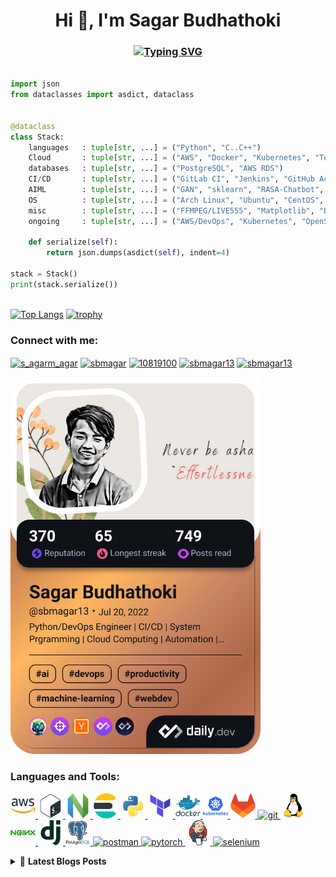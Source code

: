 <h1 align="center">Hi 👋, I'm Sagar Budhathoki</h1>
<!-- <h3 align="center">A passionate & hardworking DevOps/Python Engineer and AI/ML enthusiast</h3> -->

<h3 align="center"> <a href="https://git.io/typing-svg"><img src="https://readme-typing-svg.demolab.com?font=Press+Start+2P&size=18&duration=2000&pause=1500&color=2299F7&center=true&vCenter=true&random=true&width=500&lines=DevOps%2FDevSecOps%2FSysOps;Software+Developer;AI%2FML+Enthusiast;Cybersecurity+Researcher;Web3+Enthusiast" alt="Typing SVG" /></a> </h3>

```python
​
import json
from dataclasses import asdict, dataclass


@dataclass
class Stack:
    languages   : tuple[str, ...] = ("Python", "C..C++")
    Cloud       : tuple[str, ...] = ("AWS", "Docker", "Kubernetes", "Terraform", "AWS-CDK(python)")
    databases   : tuple[str, ...] = ("PostgreSQL", "AWS RDS")
    CI/CD       : tuple[str, ...] = ("GitLab CI", "Jenkins", "GitHub Actions", "AWS CodePipelines")
    AIML        : tuple[str, ...] = ("GAN", "sklearn", "RASA-Chatbot", "Model Development" )
    OS          : tuple[str, ...] = ("Arch Linux", "Ubuntu", "CentOS", "Manjaro", "Windows", "MacOS") 
    misc        : tuple[str, ...] = ("FFMPEG/LIVE555", "Matplotlib", "BS4", "Socket.IO", "Selenium", "Scrapy")
    ongoing     : tuple[str, ...] = ("AWS/DevOps", "Kubernetes", "OpenShift Dev. SandBox", "Pulumi", "Cloud Native", "GO Language")

    def serialize(self):
        return json.dumps(asdict(self), indent=4)

stack = Stack()
print(stack.serialize())
​
```
</h3>


[![Top Langs](https://github-readme-stats.vercel.app/api/top-langs/?username=sbmagar&layout=compact)](https://github.com/sbmagar/github-readme-stats)
[![trophy](https://github-profile-trophy.vercel.app/?username=sbmagar&column=7)](https://github.com/ryo-ma/github-profile-trophy)

<h3 align="left">Connect with me:</h3>
        <p align="left">
        <a href="https://twitter.com/s_agarm_agar" target="blank"><img align="center" src="https://cdn.jsdelivr.net/npm/simple-icons@3.0.1/icons/twitter.svg" alt="s_agarm_agar" height="30" width="40" /></a>
        <a href="https://linkedin.com/in/sbmagar" target="blank"><img align="center" src="https://cdn.jsdelivr.net/npm/simple-icons@3.0.1/icons/linkedin.svg" alt="sbmagar" height="30" width="40" /></a>
        <a href="https://stackoverflow.com/users/10819100" target="blank"><img align="center" src="https://cdn.jsdelivr.net/npm/simple-icons@3.0.1/icons/stackoverflow.svg" alt="10819100" height="30" width="40" /></a>
        <a href="https://facebook.com/sbmagar13" target="blank"><img align="center" src="https://cdn.jsdelivr.net/npm/simple-icons@3.0.1/icons/facebook.svg" alt="sbmagar13" height="30" width="40" /></a>
        <a href="https://instagram.com/sbmagar13" target="blank"><img align="center" src="https://cdn.jsdelivr.net/npm/simple-icons@3.0.1/icons/instagram.svg" alt="sbmagar13" height="30" width="40" /></a>
        </p>

<a href="https://app.daily.dev/sbmagar"><img src="https://github.com/sbmagar/sbmagar/blob/main/devcard.png" width="400" alt="Sagar Budhathoki's Dev Card"/></a>


<h3 align="left">Languages and Tools:</h3>
<p align="left"> <a href="https://aws.amazon.com" target="_blank"> <img src="https://raw.githubusercontent.com/devicons/devicon/master/icons/amazonwebservices/amazonwebservices-original-wordmark.svg" alt="aws" width="40" height="40"/> </a>
<a href="https://www.gnu.org/software/bash/" target="_blank"> <img src="https://raw.githubusercontent.com/devicons/devicon/master/icons/bash/bash-original.svg" alt="django" width="40" height="40"/> </a>
<a href="https://neovim.io/" target="_blank"> <img src="https://raw.githubusercontent.com/devicons/devicon/master/icons/neovim/neovim-original.svg" alt="neovim" width="40" height="40"/> </a>
<a href="https://www.elastic.co/elastic-stack" target="_blank"> <img src="https://raw.githubusercontent.com/devicons/devicon/master/icons/elasticsearch/elasticsearch-original.svg" alt="elastic-stack" width="40" height="40"/> </a>
<a href="https://www.python.org" target="_blank"> <img src="https://raw.githubusercontent.com/devicons/devicon/master/icons/python/python-original.svg" alt="python" width="40" height="40"/> </a> 
<a href="https://www.terraform.io" target="_blank"> <img src="https://github.com/devicons/devicon/raw/master/icons/terraform/terraform-original.svg" alt="terraform" width="40" height="40"/> </a>   
<a href="https://www.docker.com/" target="_blank"> <img src="https://raw.githubusercontent.com/devicons/devicon/master/icons/docker/docker-original-wordmark.svg" alt="docker" width="40" height="40"/> </a> 
<a href="https://www.kubernetes.io/" target="_blank"> <img src="https://raw.githubusercontent.com/devicons/devicon/master/icons/kubernetes/kubernetes-plain-wordmark.svg" alt="kubernetes" width="40" height="40"/> </a>
<a href="https://www.gitlab.com/" target="_blank"> <img src="https://github.com/devicons/devicon/raw/master/icons/gitlab/gitlab-original.svg" alt="gitlab" width="40" height="40"/> </a>
<a href="https://git-scm.com/" target="_blank"> <img src="https://www.vectorlogo.zone/logos/git-scm/git-scm-icon.svg" alt="git" width="40" height="40"/> </a> <a href="https://www.linux.org/" target="_blank"> <img src="https://raw.githubusercontent.com/devicons/devicon/master/icons/linux/linux-original.svg" alt="linux" width="40" height="40"/> </a><a href="https://www.nginx.com" target="_blank"> <img src="https://raw.githubusercontent.com/devicons/devicon/master/icons/nginx/nginx-original.svg" alt="nginx" width="40" height="40"/> </a> 
<a href="https://www.djangoproject.com/" target="_blank"> <img src="https://raw.githubusercontent.com/devicons/devicon/master/icons/django/django-plain.svg" alt="django" width="40" height="40"/> </a>
<a href="https://www.postgresql.org" target="_blank"> <img src="https://raw.githubusercontent.com/devicons/devicon/master/icons/postgresql/postgresql-original-wordmark.svg" alt="postgresql" width="40" height="40"/> </a> <a href="https://postman.com" target="_blank"> <img src="https://www.vectorlogo.zone/logos/getpostman/getpostman-icon.svg" alt="postman" width="40" height="40"/> </a><a href="https://pytorch.org/" target="_blank"> <img src="https://www.vectorlogo.zone/logos/pytorch/pytorch-icon.svg" alt="pytorch" width="40" height="40"/> </a> <a href="https://www.jenkins.io/" target="_blank"> <img src="https://raw.githubusercontent.com/devicons/devicon/master/icons/jenkins/jenkins-original.svg" alt="jenkins" width="40" height="40"/> </a> 
<a href="https://www.selenium.dev" target="_blank"> <img src="https://raw.githubusercontent.com/detain/svg-logos/780f25886640cef088af994181646db2f6b1a3f8/svg/selenium-logo.svg" alt="selenium" width="40" height="40"/> </a>
</p>

<!-- markdownlint-disable MD033 -->

<details>
    <summary>&#128240 <b>Latest Blogs Posts</b></summary><br/>

<!-- BLOG-POST-LIST:START -->
- [Install MongoDB on EC2 Instance — Solved Connection Issue From Public DNS](https://blog.budhathokisagar.com.np/install-mongodb-on-ec2-instance-solved-connection-issue-from-public-dns)
- [ElasticSearch on AWS EC2 using Terraform](https://blog.budhathokisagar.com.np/elasticsearch-on-aws-ec2-using-terraform)
- [Docker For Beginners: Learning Notes](https://blog.budhathokisagar.com.np/docker-for-beginners-cheatsheet)
- [Local Set Up Kubernetes with Minikube](https://blog.budhathokisagar.com.np/local-set-up-kubernetes-with-minikube)
- [Let&#39;s Encrypt&lpar;Certbot&rpar; free SSL with Nginx/Apache configurations on ubuntu &lpar;22.04 | 20.04 | 18.04&rpar;](https://blog.budhathokisagar.com.np/letsfree-ssl-with-nginx-apache-on-ubuntu)
<!-- BLOG-POST-LIST:END -->

</details>
